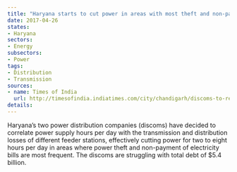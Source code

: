 ```yaml
---
title: "Haryana starts to cut power in areas with most theft and non-payment"
date: 2017-04-26
states:
- Haryana
sectors:
- Energy
subsectors:
- Power
tags:
- Distribution
- Transmission
sources:
- name: Times of India
  url: http://timesofindia.indiatimes.com/city/chandigarh/discoms-to-reduce-supply-to-areas-with-rampant-power-theft-unpaid-bills/articleshow/58287955.cms
details:
---
```


Haryana’s two power distribution companies (discoms) have decided to correlate power supply hours per day with the transmission and distribution losses of different feeder stations, effectively cutting power for two to eight hours per day in areas where power theft and non-payment of electricity bills are most frequent. The discoms are struggling with total debt of $5.4 billion.
